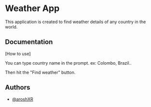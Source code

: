 
# Weather App

This application is created to find weather details of any country in the world.


## Documentation

[How to use]

You can type country name in the prompt.
    ex: Colombo, Brazil..

Then hit the "Find weather" button.
## Authors

- [@aroshXR](https://github.com/AroshXR)


